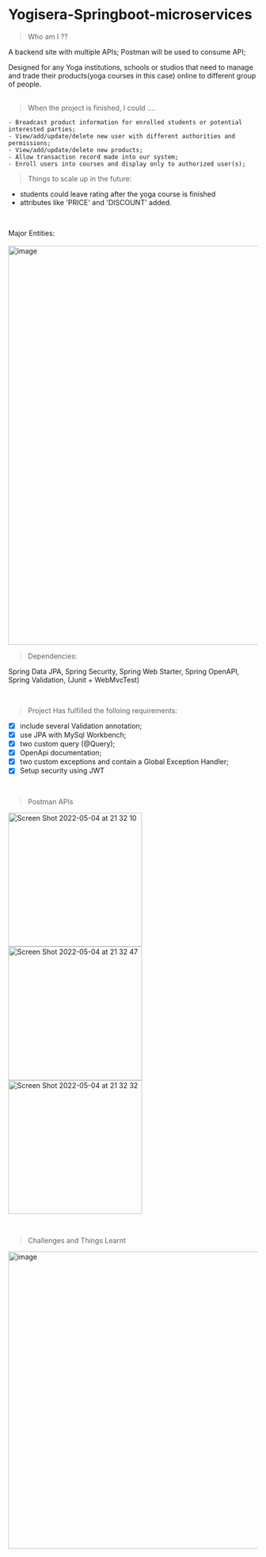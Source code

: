 # Yogisera-Springboot-microservices


> Who am I ??

A backend site with multiple APIs; Postman will be used to consume API;

Designed for any Yoga institutions, schools or studios that need to manage and trade their products(yoga courses in this case) online to different group of people. 
<br/><br/>

> When the project is finished, I could …. 

```
- Broadcast product information for enrolled students or potential interested parties; 
- View/add/update/delete new user with different authorities and permissions; 
- View/add/update/delete new products; 
- Allow transaction record made into our system; 
- Enroll users into courses and display only to authorized user(s); 
```


> Things to scale up in the future: 
<ul>
  <li> students could leave rating after the yoga course is finished </li>
  <li> attributes like 'PRICE' and 'DISCOUNT' added. </li>
 </ul>

<br/>

Major Entities: 
<br/><br/>
<img width="806" alt="image" src="https://user-images.githubusercontent.com/84696434/166850509-fe920874-1cbf-481b-8ba2-f18568d88161.png">
<br/>


> Dependencies: 

 Spring Data JPA,    Spring Security,     Spring Web Starter,     Spring OpenAPI,     Spring Validation,    (Junit + WebMvcTest) 

<br/>

> Project Has fulfilled the folloing requirements: 

- [x] include several Validation annotation;
- [x] use JPA with MySql Workbench; 
- [x] two custom query (@Query);
- [x] OpenApi documentation;
- [x] two custom exceptions and contain a Global Exception Handler;
- [x] Setup security using JWT
<br/>

> Postman APIs 

 <img width="270" alt="Screen Shot 2022-05-04 at 21 32 10" src="https://user-images.githubusercontent.com/84696434/166852094-2208c5dc-2c4b-4c30-8817-5580facac0e9.png">   <img width="270" alt="Screen Shot 2022-05-04 at 21 32 47" src="https://user-images.githubusercontent.com/84696434/166852054-1cbc6cb3-dad7-4259-b1c4-ee5fe5ba66d9.png">   <img width="270" alt="Screen Shot 2022-05-04 at 21 32 32" src="https://user-images.githubusercontent.com/84696434/166852113-931d5c32-9693-4d82-8398-af61be7ff365.png">  

<br/>

> Challenges and Things Learnt


<img width="600" alt="image" src="https://user-images.githubusercontent.com/84696434/166852602-c60e7ff3-ee52-42bd-8d28-7a0084a693c5.png">


